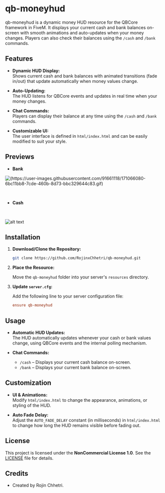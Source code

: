 # qb-moneyhud

qb-moneyhud is a dynamic money HUD resource for the QBCore framework in FiveM. It displays your current cash and bank balances on-screen with smooth animations and auto-updates when your money changes. Players can also check their balances using the `/cash` and `/bank` commands.

## Features

- **Dynamic HUD Display:**  
  Shows current cash and bank balances with animated transitions (fade in/out) that update automatically when money values change.
  
- **Auto-Updating:**  
  The HUD listens for QBCore events and updates in real time when your money changes.
  
- **Chat Commands:**  
  Players can display their balance at any time using the `/cash` and `/bank` commands.
  
- **Customizable UI:**  
  The user interface is defined in `html/index.html` and can be easily modified to suit your style.

## Previews

- **Bank**

![(https://user-images.githubusercontent.com/91661118/171066080-6bc11bb8-7cde-460b-8d73-bbc329644c83.gif)](https://media.discordapp.net/attachments/873793727041253387/1337006572311810108/bank.png?ex=67a5dfe7&is=67a48e67&hm=54c83e660b1fd0f992a793686f55cd560596c93dcae161d2ac5b26a9543c9eb2&=&format=webp&quality=lossless)

<br>

- **Cash**

<br>

![alt text](https://cdn.discordapp.com/attachments/873793727041253387/1337006572722716682/cash.png?ex=67afc327&is=67ae71a7&hm=ebed3e42c4e448bffb4075b1faed092ec1fbda0ff8c3bd8a20435bd974108d17&)

## Installation

1. **Download/Clone the Repository:**

   ```bash
   git clone https://github.com/RojinxChhetri/qb-moneyhud.git
   ```

2. **Place the Resource:**

   Move the `qb-moneyhud` folder into your server's `resources` directory.

3. **Update `server.cfg`:**

   Add the following line to your server configuration file:
   
   ```cfg
   ensure qb-moneyhud
   ```

## Usage

- **Automatic HUD Updates:**  
  The HUD automatically updates whenever your cash or bank values change, using QBCore events and the internal polling mechanism.
  
- **Chat Commands:**
  - `/cash` – Displays your current cash balance on-screen.
  - `/bank` – Displays your current bank balance on-screen.

## Customization

- **UI & Animations:**  
  Modify `html/index.html` to change the appearance, animations, or styling of the HUD.
  
- **Auto Fade Delay:**  
  Adjust the `AUTO_FADE_DELAY` constant (in milliseconds) in `html/index.html` to change how long the HUD remains visible before fading out.

## License

This project is licensed under the **NonCommercial License 1.0**. See the [LICENSE](LICENSE) file for details.

## Credits

- Created by Rojin Chhetri.
